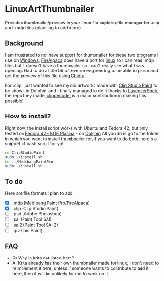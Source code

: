 # LinuxArtThumbnailer
 Provides thumbnailer/preview in your linux file explorer/file manager for .clip and .mdp files (planning to add more)

## Background
I am frustrated to not have support for thumbnailer for these two programs I use on [Windows](https://www.reddit.com/r/microsoftsucks/comments/1e19ouu/windows_is_the_worst_piece_of_shit_ever_its_not/), [FireAlpaca](https://firealpaca.com/) does have a port for [linux](https://firealpaca.com/download/) so I can read .mdp files but it doesn't have a thumbnailer so I can't really see what I was opening. Had to do a little bit of reverse engineering to be able to parse and get the preview of this file using [Ghidra](https://github.com/NationalSecurityAgency/ghidra).

For .clip I just wanted to see my old artworks made with [Clip Studio Paint](https://www.clipstudio.net/en/) to be shown in Dolphin, and I finally managed to do it thanks to [LavenderSnek](https://github.com/LavenderSnek), the repo they made, [clipdecoder](https://github.com/LavenderSnek/clipdecode) is a major contribution in making this possible!


## How to install?
Right now, the install script works with Ubuntu and Fedora 42, but only tested on [Fedora 42 - KDE Plasma](https://fedoraproject.org/wiki/Releases/42/ChangeSet) - on [Dolphin](https://apps.kde.org/dolphin/)
All you do is go to the folder in which you want to install thumbnailer for, if you want to do both, here's a snippet of bash script for ya!

```bash
cd ClipStudioPaint
sudo ./install.sh
cd ../MedibangPaintPro
sudo ./install.sh
```

## To do
Here are file formats I plan to add
- [x] .mdp (Medibang Paint Pro/FireAlpaca)
- [x] .clip (Clip Studio Paint)
- [ ] .psd (Adobe Photoshop)
- [ ] .sai (Paint Tool SAI)
- [ ] .sai2 (Paint Tool SAI 2)
- [ ] .ipv (Ibis Paint)

## FAQ
- Q: Why is krita not listed here?
- A: Krita already has their own thumbnailer made for linux, I don't need to reimplement it here, unless if someone wants to contribute to add it here, then it will be unlikely for me to work on it.